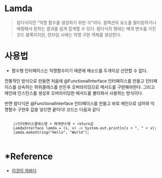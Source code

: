 # Lamda
> 람다식이란 "익명 함수를 생성하기 위한 식"이다.  컬렉션의 요소를 필터링하거나 매핑해서 원하는 결과를 쉽게 집계할 수 있다. 람다식의 형태는 매개 변수를 가진 코드 블록이지만, 런타임 시에는 익명 구현 객체를 생성한다.

# 사용법
+ 함수형 인터페이스는 익명함수이기 때문에 매소드를 두개이상 선언할 수 없다.

전통적인 방식으로 만들면 처음에 @FunctionalInterface 인터페이스를 만들고 인터페이스를 상속하는 하위클래스를 만든후 오버라이딩으로 메서드를 구현해야한다.
그리고 메인에 인스턴스를 생성후 오버라이딩한 메서드를 불러와서 사용하는 방식이다.

반면 람다식은 @FunctionalInterface 인터페이스를 만들고 바로 메인으로 넘어와 익명함수 구현후 값을 넣으면 끝이다!
코드는 다음과 같다

<pre>
<code>
	//인터페이스클래스명 + 매개변수명 + return값
	LamdaInterface lamda = (s, v) -> System.out.println(s + ", " + v);
	lamda.makeString("Hello", "World");
</code>
</pre>

# *Reference
+ [이것이 자바다](http://www.yes24.com/Product/Goods/15651484)
